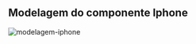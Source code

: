 ## Modelagem do componente Iphone

![modelagem-iphone](https://github.com/user-attachments/assets/f21d9206-2049-4624-b04b-1912748e4a05)
